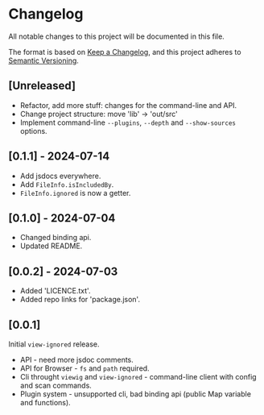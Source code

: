 # Changelog

All notable changes to this project will be documented in this file.

The format is based on [Keep a Changelog](https://keepachangelog.com/en/1.1.0/),
and this project adheres to [Semantic Versioning](https://semver.org/spec/v2.0.0.html).

## [Unreleased]

- Refactor, add more stuff: changes for the command-line and API.
- Change project structure: move 'lib' -> 'out/src'
- Implement command-line `--plugins`, `--depth` and `--show-sources` options.

## [0.1.1] - 2024-07-14

- Add jsdocs everywhere.
- Add `FileInfo.isIncludedBy`.
- `FileInfo.ignored` is now a getter.

## [0.1.0] - 2024-07-04

- Changed binding api.
- Updated README.

## [0.0.2] - 2024-07-03

- Added 'LICENCE.txt'.
- Added repo links for 'package.json'.

## [0.0.1]

Initial `view-ignored` release.

- API - need more jsdoc comments.
- API for Browser - `fs` and `path` required.
- Cli throught `viewig` and `view-ignored` - command-line client with config and scan commands.
- Plugin system - unsupported cli, bad binding api (public Map variable and functions).
